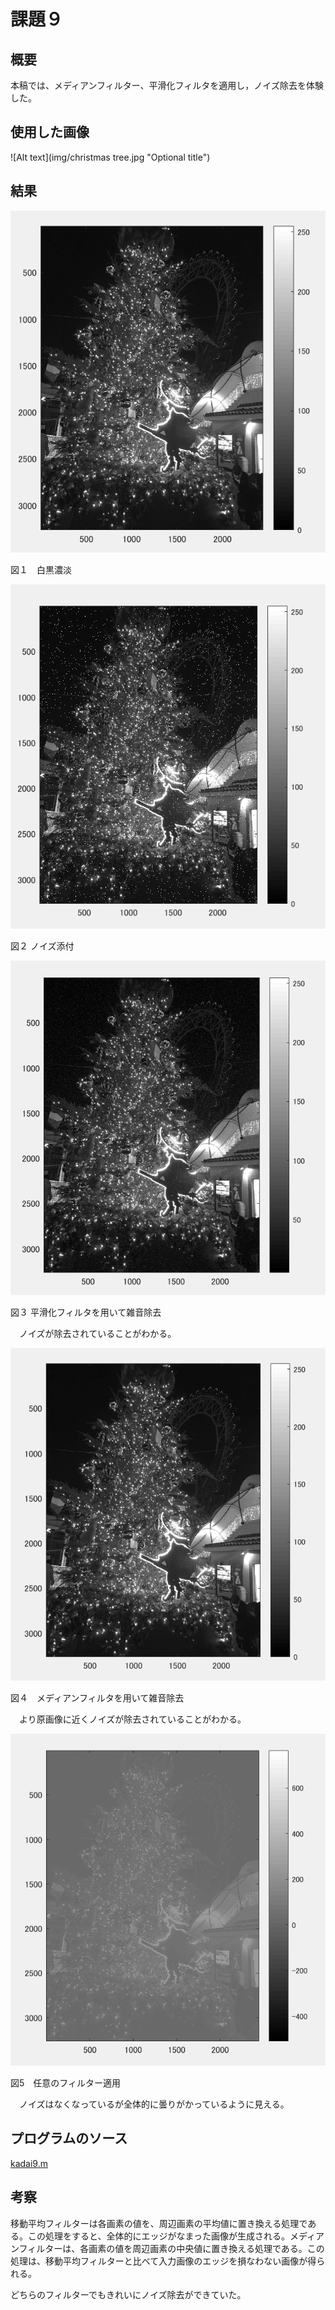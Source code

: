 課題９
====

## 概要

本稿では、メディアンフィルター、平滑化フィルタを適用し，ノイズ除去を体験した。

## 使用した画像

![Alt text](img/christmas tree.jpg "Optional title")

## 結果


![Alt text](img/9-1.png "Optional title")

図１　白黒濃淡

![Alt text](img/9-2.png "Optional title")

図２ ノイズ添付

![Alt text](img/9-3.png "Optional title")

図３ 平滑化フィルタを用いて雑音除去

　ノイズが除去されていることがわかる。


![Alt text](img/9-4.png "Optional title")

図４　メディアンフィルタを用いて雑音除去

　より原画像に近くノイズが除去されていることがわかる。

![Alt text](img/9-5.png "Optional title")

図5　任意のフィルター適用

　ノイズはなくなっているが全体的に曇りがかっているように見える。



## プログラムのソース

[kadai9.m](https://github.com/Minami0o0/image_processing/blob/master/lecture_image_processing-master/kadai9.m)


## 考察

移動平均フィルターは各画素の値を、周辺画素の平均値に置き換える処理である。この処理をすると、全体的にエッジがなまった画像が生成される。メディアンフィルターは、各画素の値を周辺画素の中央値に置き換える処理である。この処理は、移動平均フィルターと比べて入力画像のエッジを損なわない画像が得られる。

どちらのフィルターでもきれいにノイズ除去ができていた。
